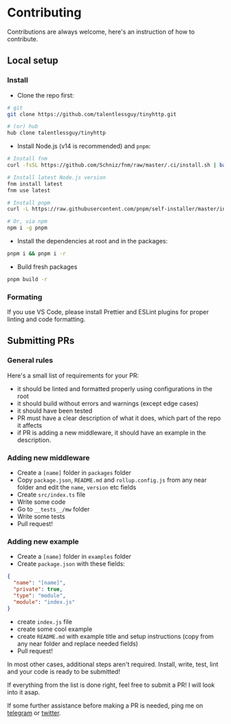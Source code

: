 # Contributing

Contributions are always welcome, here's an instruction of how to contribute.

## Local setup

### Install

- Clone the repo first:

```sh
# git
git clone https://github.com/talentlessguy/tinyhttp.git

# (or) hub
hub clone talentlessguy/tinyhttp
```

- Install Node.js (v14 is recommended) and `pnpm`:

```sh
# Install fnm
curl -fsSL https://github.com/Schniz/fnm/raw/master/.ci/install.sh | bash

# Install latest Node.js version
fnm install latest
fnm use latest

# Install pnpm
curl -L https://raw.githubusercontent.com/pnpm/self-installer/master/install.js | node

# Or, via npm
npm i -g pnpm
```

- Install the dependencies at root and in the packages:

```sh
pnpm i && pnpm i -r
```

- Build fresh packages

```sh
pnpm build -r
```

### Formating

If you use VS Code, please install Prettier and ESLint plugins for proper linting and code formatting.

## Submitting PRs

### General rules

Here's a small list of requirements for your PR:

- it should be linted and formatted properly using configurations in the root
- it should build without errors and warnings (except edge cases)
- it should have been tested
- PR must have a clear description of what it does, which part of the repo it affects
- if PR is adding a new middleware, it should have an example in the description.

### Adding new middleware

- Create a `[name]` folder in `packages` folder
- Copy `package.json`, `README.md` and `rollup.config.js` from any near folder and edit the `name`, `version` etc fields
- Create `src/index.ts` file
- Write some code
- Go to `__tests__/mw` folder
- Write some tests
- Pull request!

### Adding new example

- Create a `[name]` folder in `examples` folder
- Create `package.json` with these fields:

```json
{
  "name": "[name]",
  "private": true,
  "type": "module",
  "module": "index.js"
}
```

- create `index.js` file
- create some cool example
- create `README.md` with example title and setup instructions (copy from any near folder and replace needed fields)
- Pull request!

In most other cases, additional steps aren't required. Install, write, test, lint and your code is ready to be submitted!

If everything from the list is done right, feel free to submit a PR! I will look into it asap.

If some further assistance before making a PR is needed, ping me on [telegram](https://t.me/talentless_guy) or [twitter](https://twitter.com/v1rtl).
